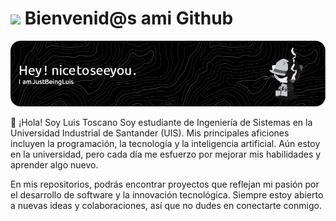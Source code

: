 # <img src="https://media.giphy.com/media/lGhBlBMIN2XsEteTN3/giphy.gif" width="100"/> Bienvenid@s ami Github

![Banner de JustBeingLuis](banner.png)

👋 ¡Hola! Soy Luis Toscano
Soy estudiante de Ingeniería de Sistemas en la Universidad Industrial de Santander (UIS). Mis principales aficiones incluyen la programación, la tecnología y la inteligencia artificial. Aún estoy en la universidad, pero cada día me esfuerzo por mejorar mis habilidades y aprender algo nuevo.

En mis repositorios, podrás encontrar proyectos que reflejan mi pasión por el desarrollo de software y la innovación tecnológica. Siempre estoy abierto a nuevas ideas y colaboraciones, así que no dudes en conectarte conmigo.
